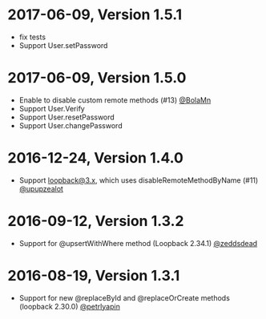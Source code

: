 2017-06-09, Version 1.5.1
=========================
* fix tests
* Support User.setPassword

2017-06-09, Version 1.5.0
=========================
* Enable to disable custom remote methods (#13) [@BolaMn](https://github.com/BoLaMN)
* Support User.Verify
* Support User.resetPassword
* Support User.changePassword

2016-12-24, Version 1.4.0
=========================
* Support loopback@3.x, which uses disableRemoteMethodByName (#11) [@upupzealot](https://github.com/upupzealot)

2016-09-12, Version 1.3.2
=========================
* Support for @upsertWithWhere method (Loopback 2.34.1) [@zeddsdead](https://github.com/zeddsdead)

2016-08-19, Version 1.3.1
=========================
* Support for new @replaceById and @replaceOrCreate methods (loopback 2.30.0) [@petrlyapin](https://github.com/petrlyapin)
